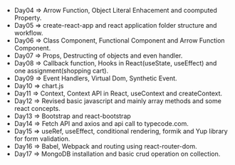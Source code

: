 - Day04 => Arrow Function, Object Literal Enhacement and coomputed Property.
- Day05 => create-react-app and react application folder structure and workflow.
- Day06 => Class Component, Functional Component and Arrow Function Component.
- Day07 => Props, Destructing of objects and even handler.
- Day08 => Callback function, Hooks in React(useState, useEffect) and one assignment(shopping cart).
- Day09 => Event Handlers, Virtual Dom, Synthetic Event.
- Day10 => chart.js
- Day11 => Context, Context API in React, useContext and createContext.
- Day12 => Revised basic javascript and mainly array methods and some react concepts.
- Day13 => Bootstrap and react-bootstrap
- Day14 => Fetch API and axios and api call to typecode.com.
- Day15 => useRef, useEffect, conditional rendering, formik and Yup library for form validation.
- Day16 => Babel, Webpack and routing using react-router-dom.
- Day17 => MongoDB installation and basic crud operation on collection.
